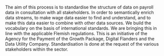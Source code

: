 The aim of this process is to standardise the structure of data on payroll data in consultation with all stakeholders. In order to semantically enrich data streams, to make wage data easier to find and understand, and to make this data easier to combine with other data sources. We build the vocabulary on the basis of international standards. We are bringing this in line with the applicable Flemish regulations. This is an initiative of the Agency for the Payment of the Growth Package, Digital Flanders and the Data Utility Company. Standardisation is done at the request of the various stakeholders within the sector.